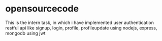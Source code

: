 # opensourcecode
This is the intern task, in which i have implemented user authentication  restful api like signup, login, profile, profileupdate using nodejs, express, mongodb using jwt

